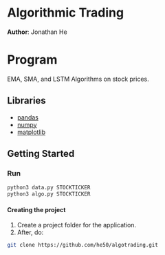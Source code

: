 # Algorithmic Trading

**Author**: Jonathan He 
# Program
EMA, SMA, and LSTM Algorithms on stock prices.
## Libraries

- [pandas](https://pandas.pydata.org)
- [numpy](https://numpy.org)
- [matplotlib](https://matplotlib.org)

## Getting Started

### Run

```sh
python3 data.py STOCKTICKER
python3 algo.py STOCKTICKER
```

#### Creating the project

1. Create a project folder for the application.
2. After, do:
```sh
git clone https://github.com/he50/algotrading.git
```


